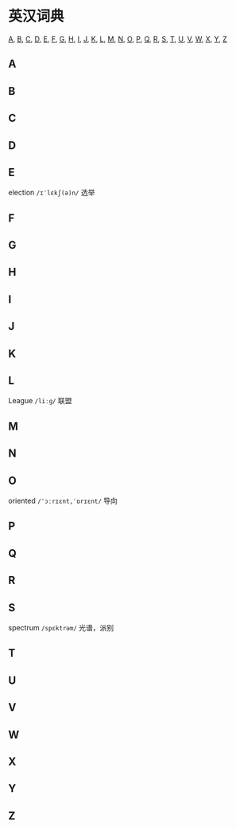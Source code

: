# 英汉词典

[A](##A),   [B](##B),   [C](##C),   [D](##D),   [E](##E),   [F](##F),   [G](##G),   [H](##H),   [I](##I),   [J](##J),   [K](##K),   [L](##L),   [M](##M),   [N](##N),   [O](#O),   [P](##P),   [Q](##Q),   [R](##R),   [S](##S),   [T](##T),   [U](##U),   [V](##V),   [W](##W),   [X](##X),   [Y](##Y),   [Z](##Z)



## A



## B



## C



## D



## E

election `/ɪˈlɛkʃ(ə)n/` 选举

## F



## G



## H



## I



## J



## K



## L

League `/liːɡ/` 联盟

## M



## N



## O

oriented  `/ˈɔːrɪɛnt,ˈɒrɪɛnt/` 导向



## P



## Q



## R



## S

spectrum `/spɛktrəm/` 光谱，派别



## T



## U



## V



## W



## X



## Y



## Z

